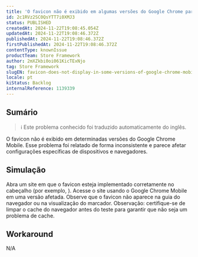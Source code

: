 ```yaml
---
title: 'O favicon não é exibido em algumas versões do Google Chrome para celular'
id: 2c1RVz2SC0QsYTT7i0XMJ3
status: PUBLISHED
createdAt: 2024-11-22T19:08:45.054Z
updatedAt: 2024-11-22T19:08:46.372Z
publishedAt: 2024-11-22T19:08:46.372Z
firstPublishedAt: 2024-11-22T19:08:46.372Z
contentType: knownIssue
productTeam: Store Framework
author: 2mXZkbi0oi061KicTExNjo
tag: Store Framework
slugEN: favicon-does-not-display-in-some-versions-of-google-chrome-mobile
locale: pt
kiStatus: Backlog
internalReference: 1139339
---
```


## Sumário

>ℹ️ Este problema conhecido foi traduzido automaticamente do inglês.


O favicon não é exibido em determinadas versões do Google Chrome Mobile. Esse problema foi relatado de forma inconsistente e parece afetar configurações específicas de dispositivos e navegadores.

## Simulação


Abra um site em que o favicon esteja implementado corretamente no cabeçalho (por exemplo, ).
Acesse o site usando o Google Chrome Mobile em uma versão afetada.
Observe que o favicon não aparece na guia do navegador ou na visualização do marcador.
Observação: certifique-se de limpar o cache do navegador antes do teste para garantir que não seja um problema de cache.



## Workaround


N/A





